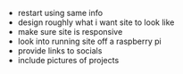  - restart using same info
 - design roughly what i want site to look like
 - make sure site is responsive
 - look into running site off a raspberry pi
 - provide links to socials
 - include pictures of projects